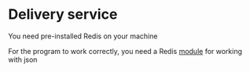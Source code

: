 # Delivery service

You need pre-installed Redis on your machine

For the program to work correctly, you need a Redis [module](https://redis.io/docs/data-types/json/#build-from-source) for working with json
